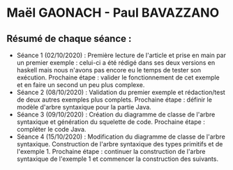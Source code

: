 # Maël GAONACH - Paul BAVAZZANO

## Résumé de chaque séance :

 - Séance 1 (02/10/2020) : Première lecture de l'article et prise en main par un premier exemple : celui-ci a été rédigé dans ses deux versions en haskell mais nous n'avons pas encore eu le temps de tester son exécution. Prochaine étape : valider le fonctionnement de cet exemple et en faire un second un peu plus complexe.
 - Séance 2 (08/10/2020) : Validation du premier exemple et rédaction/test de deux autres exemples plus complets. Prochaine étape : définir le modèle d'arbre syntaxique pour la partie Java.
 - Séance 3 (09/10/2020) : Création du diagramme de classe de l'arbre syntaxique et génération du squelette de code. Prochaine étape : compléter le code Java.
 - Séance 4 (15/10/2020) : Modification du diagramme de classe de l'arbre syntaxique. Construction de l'arbre syntaxique des types primitifs et de l'exemple 1. Prochaine étape : continuer la construction de l'arbre syntaxique de l'exemple 1 et commencer la construction des suivants.
